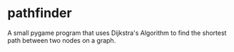 # pathfinder
A small pygame program that uses Dijkstra's Algorithm to find the shortest path between two nodes on a graph.

